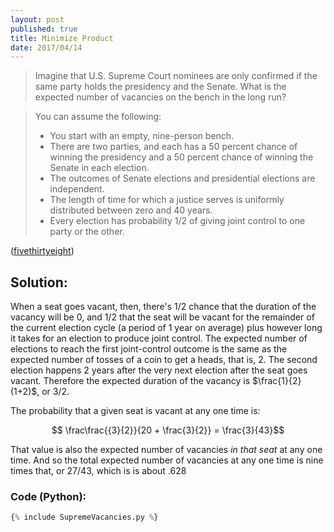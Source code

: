 ```yaml
---
layout: post
published: true
title: Minimize Product
date: 2017/04/14
---
```


>Imagine that U.S. Supreme Court nominees are only confirmed if the same party holds the presidency and the Senate. What is the expected number of vacancies on the bench in the long run?
<!--more-->
>You can assume the following:
>
> - You start with an empty, nine-person bench.
> - There are two parties, and each has a 50 percent chance of winning the presidency and a 50 percent chance of winning the Senate in each election.
> - The outcomes of Senate elections and presidential elections are independent.
> - The length of time for which a justice serves is uniformly distributed between zero and 40 years.
> - Every election has probability $1/2$ of giving joint control to one party or the other.

([fivethirtyeight](https://fivethirtyeight.com/features/how-many-bingo-cards-are-there-in-the-world/))

## Solution:

When a seat goes vacant, then, there's $1/2$ chance that the duration of the vacancy will be $0$, and $1/2$ that the seat will be vacant for the remainder of the current election cycle (a period of $1$ year on average) plus however long it takes for an election to produce joint control. The expected number of elections to reach the first joint-control outcome is the same as the expected number of tosses of a coin to get a heads, that is, $2$. The second election happens $2$ years after the very next election after the seat goes vacant.  Therefore the expected duration of the vacancy is $\frac{1}{2}(1+2)$, or $3/2$.  

The probability that a given seat is vacant at any one time is:

$$ \frac\frac{{3}{2}}{20 + \frac{3}{2}} = \frac{3}{43}$$

That value is also the expected number of vacancies _in that seat_ at any one time. And so the total expected number of vacancies at any one time is nine times that, or $27/43$, which is is about $.628$

### Code (Python):

```python
{% include SupremeVacancies.py %}
```

<br>
